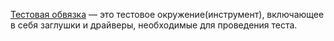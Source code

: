 [Тестовая обвязка](<../Типы инструментов тестирования/1-Применение инструментов в тестировании.md>) — это тестовое окружение(инструмент), включающее в себя заглушки и драйверы, необходимые для проведения теста.
